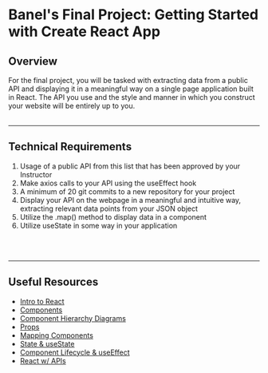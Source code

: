 # Banel's Final Project: Getting Started with Create React App

<h2>Overview</h2>

For the final project, you will be tasked with extracting data from a public API and displaying it in a meaningful way on a single page application built in React. The API you use and the style and manner in which you construct your website will be entirely up to you.
<br/>
<br/>
<hr>

<h2>Technical Requirements</h2>
<ol>
    <li>Usage of a public API from this list that has been approved by your Instructor</li>
    <li>Make axios calls to your API using the useEffect hook</li>
    <li>A minimum of 20 git commits to a new repository for your project</li>
    <li>Display your API on the webpage in a meaningful and intuitive way, extracting relevant data points from your JSON object</li>
    <li>Utilize the .map() method to display data in a component</li>
    <li>Utilize useState in some way in your application</li>
</ol>
<br/>
<br/>
<hr>

<h2>Useful Resources</h2>
<ul>
    <li><a href="https://github.com/JSR-2-14/u3_lesson_intro_to_react">Intro to React</a></li>
    <li><a href="https://github.com/JSR-2-14/u3_lesson_react_components">Components</a></li>
    <li><a href="">Component Hierarchy Diagrams</a></li>
    <li><a href="https://github.com/JSR-2-14/u3_lesson_react_props">Props</a></li>
    <li><a href="https://github.com/JSR-2-14/u3_lesson_react_mapping_components">Mapping Components</li>
    <li><a href="https://github.com/JSR-2-14/u3_lesson_intro_to_state">State & useState</li>
    <li><a href="">Component Lifecycle & useEffect</li>
    <li><a href="https://github.com/JSR-2-14/u3_lesson_react_APIs">React w/ APIs</li>
